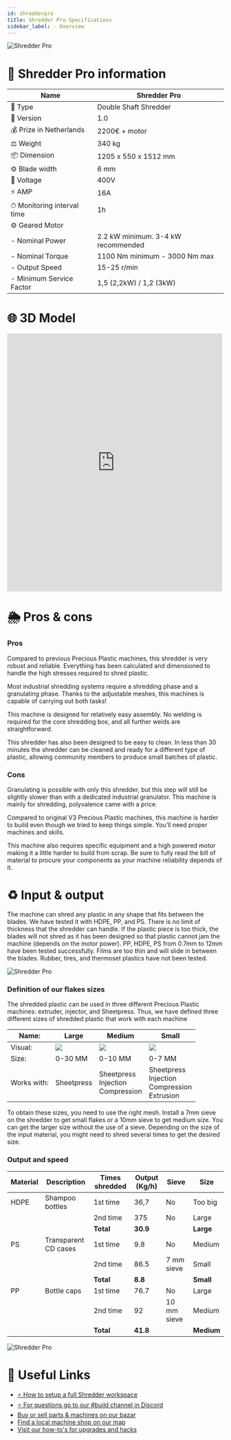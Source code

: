 ```yaml
---
id: shredderpro
title: Shredder Pro Specifications
sidebar_label: - Overview
---
```



![Shredder Pro](assets/build/shredderpro.jpg)

# 📓 Shredder Pro information

| Name  |  Shredder Pro     |
|----------|-------------|
| 📓 Type   |     Double Shaft Shredder   |
| 💎 Version   |     1.0   |
| 💰 Prize in Netherlands |  2200€ + motor |
| ⚖️ Weight |   340 kg   |
| 📦 Dimension   | 1205 x 550 x 1512 mm|
| ⚙️ Blade width | 6 mm|
| 🔌 Voltage | 400V|
| ⚡️ AMP | 16A|
| ⏱ Monitoring interval time | 1h|
| ⚙️ Geared Motor   |       |
|  - Nominal Power |  2.2 kW minimum. 3-4 kW recommended |
|  - Nominal Torque |   1100 Nm minimum - 3000 Nm max   |
|  - Output Speed   | 15-25 r/min|
|  - Minimum Service Factor   | 1,5 (2,2kW) / 1,2 (3kW)|


# 🌐 3D Model
<iframe width="500" height="600" src="https://b2b.partcommunity.com/community/partcloud/embedded.html?route=embedded-viewer&name=Shredder+Pro+v1&model_id=96615&portal=b2b&noAutoload=true&autoRotate=false&hideMenu=true&topColor=%23FFFFFF&bottomColor=%23ffffff&cameraParams=false&varsettransfer=" frameborder="0" id="EmbeddedView-Iframe-96615" allowfullscreen></iframe>




# 🌦 Pros & cons

### Pros    

Compared to previous Precious Plastic machines, this shredder is very robust and reliable. Everything has been calculated and dimensioned to handle the high stresses required to shred plastic.

Most industrial shredding systems require a shredding phase and a granulating phase. Thanks to the adjustable meshes, this machines is capable of carrying out both tasks!

This machine is designed for relatively easy assembly. No welding is required for the core shredding box, and all further welds are straightforward.

This shredder has also been designed to be easy to clean. In less than 30 minutes the shredder can be cleaned and ready for a different type of plastic, allowing community members to produce small batches of plastic.

### Cons

Granulating is possible with only this shredder, but this step will still be slightly slower than with a dedicated industrial granulator. This machine is mainly for shredding, polyvalence came with a price.

Compared to original V3 Precious Plastic machines, this machine is harder to build even though we tried to keep things simple. You’ll need proper machines and skills.

This machine also requires specific equipment and a high powered motor making it a little harder to build from scrap. Be sure to fully read the bill of material to procure your components as your machine reliability depends of it.

# ♻️ Input & output

The machine can shred any plastic in any shape that fits between the blades. We have tested it with HDPE, PP, and PS. There is no limit of thickness that the shredder can handle. If the plastic piece is too thick, the blades will not shred as it has been designed so that plastic cannot jam the machine (depends on the motor power). PP, HDPE, PS from 0.7mm to 12mm have been tested successfully. Films are too thin and will slide in between the blades.  Rubber, tires, and thermoset plastics have not been tested.

![Shredder Pro](assets/build/shredder_output.jpg)
### Definition of our flakes sizes
The shredded plastic can be used in three different Precious Plastic machines: extruder, injector, and Sheetpress. Thus, we have defined three different sizes of shredded plastic that work with each machine

Name: | Large | Medium | Small |
--- | ---| ---| ---|
Visual: | <img style="margin-left: 0;" src="../assets/build/shredder_output_02.jpg" /> | <img style="margin-left: 0;" src="../assets/build/shredder_output_03.jpg"  />| <img style="margin-left: 0;" src="../assets/build/shredder_output_04.jpg" />
Size: | 0-30 MM| 0-10 MM | 0-7 MM|
Works with: | Sheetpress| Sheetpress <br> Injection <br> Compression | Sheetpress <br> Injection <br> Compression <br> Extrusion|


To obtain these sizes, you need to use the right mesh. Install a 7mm sieve on the shredder to get small flakes or a 10mm sieve to get medium size. You can get the larger size without the use of a sieve. Depending on the size of the input material, you might need to shred several times to get the desired size.


### Output and speed
| Material | Description | Times shredded | Output (Kg/h) | Sieve | Size |
|---|---|---|---|---|---|
| HDPE | Shampoo bottles | 1st time  | 36,7 | No  | Too big  |
|   |   |  2nd time | 375  | No  |  Large |
|   |   |  **Total** |  **30.9** |   | **Large**  |
| PS | Transparent CD cases | 1st time  | 9.8 | No  | Medium  |
|   |   |  2nd time | 86.5  | 7 mm sieve  |  Small |
|   |   |  **Total** |  **8.8** |   | **Small**  |
| PP | Bottle caps | 1st time  | 76.7 | No  | Large  |
|   |   |  2nd time | 92  | 10 mm sieve  |  Medium |
|   |   |  **Total** |  **41.8** |   | **Medium**  |


![Shredder Pro](assets/build/shredderpro-output.jpg)


# 🙌 Useful Links
* [⭐️ How to setup a full Shredder workspace](spaces/extrusion.md)
* [⭐️ For questions go to our #build channel in Discord](https://discordapp.com/invite/XQDmQVT)
* [ Buy or sell parts & machines on our bazar](https://bazar.preciousplastic.com)
* [ Find a local machine shop on our map](https://community.preciousplastic.com/map)
* [ Visit our how-to's for upgrades and hacks](https://community.preciousplastic.com/how-to)
